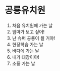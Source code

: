 # 공룡유치원
1. 처음 유치원에 가는 날
2. 엄마가 보고 싶어!
3. 난 슈퍼 공룡이 될 거야!
4. 현장학습 가는 날
5. 바다에 가는 날
6. 내가 대장이야!
7. 소풍 가는 날
